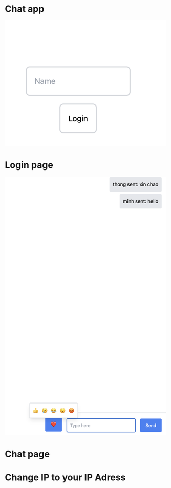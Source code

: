 # Chat app

![Alt text](image.png) <br>

# Login page <br>

![Alt text](image-1.png) <br>

# Chat page <br>

# Change IP to your IP Adress
